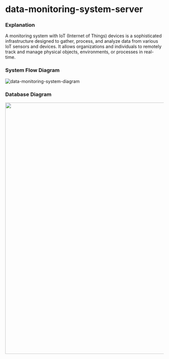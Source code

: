 # data-monitoring-system-server

### Explanation 
A monitoring system with IoT (Internet of Things) devices is a sophisticated infrastructure designed to gather, process, and analyze data from various IoT sensors and devices. It allows organizations and individuals to remotely track and manage physical objects, environments, or processes in real-time.

### System Flow Diagram
![data-monitoring-system-diagram](https://github.com/mehmetylvcli/data-monitoring-system-server/assets/72421868/dd09b21e-fa76-46e2-9d58-3ebc1fefeb54)

### Database Diagram
<img src="https://github.com/mehmetylvcli/data-monitoring-system-server/assets/72421868/84b1e978-9e9a-4ef4-be04-63894bb4cfd3" width="800" height="800"/>

